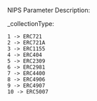 NIPS Parameter Description:

_collectionType:

    1 -> ERC721
    2 -> ERC721A
    3 -> ERC1155
    4 -> ERC404
    5 -> ERC2309
    6 -> ERC2981
    7 -> ERC4400
    8 -> ERC4906
    9 -> ERC4907
    10 -> ERC5007
    

